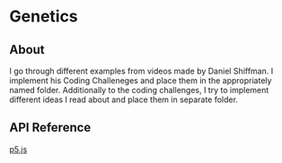 # Genetics

## About
I go through different examples from videos made by Daniel Shiffman. I implement his Coding Challeneges and place them in the appropriately named folder. Additionally to the coding challenges, I try to implement different ideas I read about and place them in separate folder.

## API Reference
[p5.js](http://www.p5js.org/)
